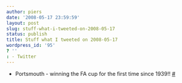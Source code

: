 ```yaml
---
author: piers
date: '2008-05-17 23:59:59'
layout: post
slug: stuff-what-i-tweeted-on-2008-05-17
status: publish
title: Stuff what I tweeted on 2008-05-17
wordpress_id: '95'
? ''
: - Twitter
---
```


  * Portsmouth - winning the FA cup for the first time since 1939!! [#](http://twitter.com/pierskarsenbarg/statuses/813635765)

